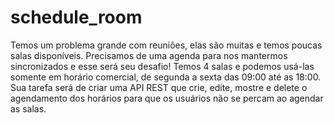 # schedule_room
Temos um problema grande com reuniões, elas são muitas e temos poucas salas disponíveis. Precisamos de uma agenda para nos mantermos sincronizados e esse será seu desafio! Temos 4 salas e podemos usá-las somente em horário comercial, de segunda a sexta das 09:00 até as 18:00. Sua tarefa será de criar uma API REST que crie, edite, mostre e delete o agendamento dos horários para que os usuários não se percam ao agendar as salas.
